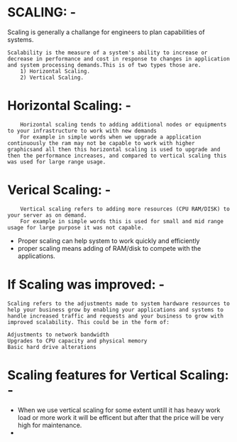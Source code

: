 # SCALING: -
Scaling is generally a challange for engineers to plan capabilities of systems.

    Scalability is the measure of a system's ability to increase or decrease in performance and cost in response to changes in application and system processing demands.This is of two types those are.
        1) Horizontal Scaling.
        2) Vertical Scaling.
# Horizontal Scaling: -
        Horizontal scaling tends to adding additional nodes or equipments to your infrastructure to work with new demands
        For example in simple words when we upgrade a application continuously the ram may not be capable to work with higher graphicsand all then this horizontal scaling is used to upgrade and then the performance increases, and compared to vertical scaling this was used for large range usage.

# Verical Scaling: -
        Vertical scaling refers to adding more resources (CPU RAM/DISK) to your server as on demand.
        For example in simple words this is used for small and mid range usage for large purpose it was not capable.
    
* Proper scaling can help system to work quickly and efficiently
* proper scaling means adding of RAM/disk to compete with the applications.

# If Scaling was improved: -
    Scaling refers to the adjustments made to system hardware resources to help your business grow by enabling your applications and systems to handle increased traffic and requests and your business to grow with improved scalability. This could be in the form of:

    Adjustments to network bandwidth 
    Upgrades to CPU capacity and physical memory 
    Basic hard drive alterations
# Scaling features for Vertical Scaling: -
* When we use vertical scaling for some extent untill it has heavy work load or more work it will be efficent but after that the price will be very high for maintenance.
* 